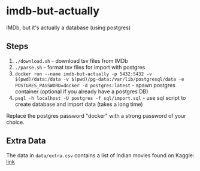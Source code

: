 # imdb-but-actually

IMDb, but it's actually a database (using postgres)

## Steps

1. `./download.sh` - download tsv files from IMDb
1. `./parse.sh` - format tsv files for import with postgres
1. `docker run --name imdb-but-actually -p 5432:5432 -v $(pwd)/data:/data -v $(pwd)/pg-data:/var/lib/postgresql/data -e POSTGRES_PASSWORD=docker -d postgres:latest` - spawn postgres container (optional if you already have a postgres DB)
1. `psql -h localhost -U postgres -f sql/import.sql` - use sql script to create database and import data (takes a long time)

Replace the postgres password "docker" with a strong password of your choice.

## Extra Data

The data in `data/extra.csv` contains a list of Indian movies found on Kaggle: [link](https://www.kaggle.com/datasets/nareshbhat/indian-moviesimdb?resource=download)